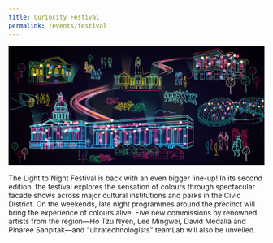 ```yaml
---
title: Curiocity Festival
permalink: /events/festival
---
```

![Alt text for image on Isomer site](/images/sample_light_festival.jpg)

The Light to Night Festival is back with an even bigger line-up! In its second edition, the festival explores the sensation of colours through spectacular facade shows across major cultural institutions and parks in the Civic District. On the weekends, late night programmes around the precinct will bring the experience of colours alive. Five new commissions by renowned artists from the region—Ho Tzu Nyen, Lee Mingwei, David Medalla and Pinaree Sanpitak—and "ultratechnologists" teamLab will also be unveiled.